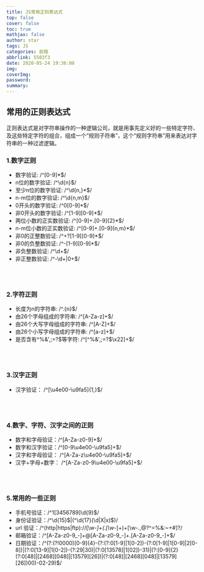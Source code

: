 ```yaml
---
title: JS常用正则表达式
top: false
cover: false
toc: true
mathjax: false
author: star
tags: JS
categories: 前端
abbrlink: 5503f3
date: 2020-05-24 19:36:08
img:
coverImg:
password:
summary:
---
```

## 常用的正则表达式
正则表达式是对字符串操作的一种逻辑公司，就是用事先定义好的一些特定字符、及这些特定字符的组合，组成一个“规则子符串”，这个“规则字符串”用来表达对字符串的一种过滤逻辑。

### 1.数字正则
- 数字验证: /^[0-9]*$/
- n位的数字验证: /^\d{n}$/
- 至少n位的数字验证: /^\d{n,}*$/
- n-m位的数字验证: /^\d{n,m}$/
- 0开头的数字验证: /^0[0-9]*$/
- 非0开头的数字验证: /^[1-9][0-9]*$/
- 两位小数的正实数验证: /^[0-9]+.[0-9]{2}*$/
- n-m位小数的正实数验证: /^[0-9]+.[0-9]{n,m}*$/
- 非0的正整数验证: /^+?[1-9][0-9]*$/
- 非0的负整数验证: /^-[1-9][0-9]*$/
- 非负整数验证: /^\d+$/
- 非正整数验证: /^\-\d+|0+$/
</br>
</br>

### 2.字符正则
- 长度为n的字符串: /^.{n}$/
- 由26个字母组成的字符串: /^[A-Za-z]+$/
- 由26个大写字母组成的字符串: /^[A-Z]+$/
- 由26个小写字母组成的字符串: /^[a-z]+$/
- 是否含有^%&',;=?$等字符: /^[^%&',;=?$\x22]+$/
</br>
</br>

### 3.汉字正则
- 汉字验证： /^[\u4e00-\u9fa5]{1,}$/
</br>
</br>


### 4.数字、字符、汉字之间的正则
- 数字和字母验证：/^[A-Za-z0-9]+$/
- 数字和汉字验证：/^[0-9\u4e00-\u9fa5]+$/
- 汉字和字母验证： /^[A-Za-z\u4e00-\u9fa5]+$/
- 汉字+字母+数字： /^[A-Za-z0-9\u4e00-\u9fa5]+$/
</br>
</br>

### 5.常用的一些正则
- 手机号验证：/^1[3456789]\d{9}$/
- 身份证验证：/^\d{15}$|(^\d{17}(\d|X|x)$)/
- url 验证：/^(http|https|ftp):\/\/[\w\-_]+(\.[\w\-_]+)+[\w\-\.,@?^=%&:\~\+#]?/
- 邮箱验证：/^[A-Za-z0-9_-]+@[A-Za-z0-9_-]+\.[A-Za-z0-9_-]+$/
- 日期验证：/^(?:(?!0000)[0-9]{4}-(?:(?:0[1-9]|1[0-2])-(?:0[1-9]|1[0-9]|2[0-8])|(?:0[13-9]|1[0-2])-(?:29|30)|(?:0[13578]|1[02])-31)|(?:[0-9]{2}(?:0[48]|[2468][048]|[13579][26])|(?:0[48]|[2468][048]|[13579][26])00)-02-29)$/
